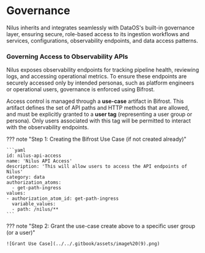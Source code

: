 # Governance

Nilus inherits and integrates seamlessly with DataOS's built-in governance layer, ensuring secure, role-based access to its ingestion workflows and services, configurations, observability endpoints, and data access patterns.

### **Governing Access to Observability APIs**

Nilus exposes observability endpoints for tracking pipeline health, reviewing logs, and accessing operational metrics. To ensure these endpoints are securely accessed only by intended personas, such as platform engineers or operational users, governance is enforced using Bifrost.

Access control is managed through a **use-case** artifact in Bifrost. This artifact defines the set of API paths and HTTP methods that are allowed, and must be explicitly granted to a **user tag** (representing a user group or persona). Only users associated with this tag will be permitted to interact with the observability endpoints.

??? note "Step 1: Creating the Bifrost Use Case (if not created already)"

    ```yaml
    id: nilus-api-access  
    name: 'Nilus API Access'
    description: 'This will allow users to access the API endpoints of Nilus'
    category: data
    authorization_atoms:
      - get-path-ingress
    values:
    - authorization_atom_id: get-path-ingress
      variable_values:
      - path: /nilus/**
    ```

??? note "Step 2: Grant the use-case create above to a specific user group (or a user)"

    ![Grant Use Case](../../.gitbook/assets/image%20(9).png)

